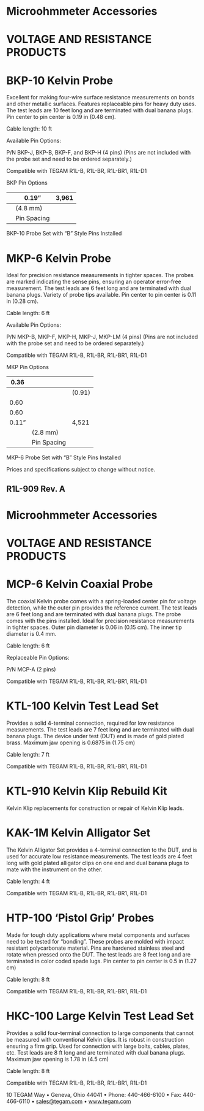# Microohmmeter Accessories

# VOLTAGE AND RESISTANCE PRODUCTS

# BKP-10 Kelvin Probe

Excellent for making four-wire surface resistance measurements on bonds and other metallic surfaces. Features replaceable pins for heavy duty uses. The test leads are 10 feet long and are terminated with dual banana plugs. Pin center to pin center is 0.19 in (0.48 cm).

Cable length: 10 ft

Available Pin Options:

P/N BKP-J, BKP-B, BKP-F, and BKP-H (4 pins) (Pins are not included with the probe set and need to be ordered separately.)

Compatible with TEGAM R1L-B, R1L-BR, R1L-BR1, R1L-D1

BKP Pin Options

| |0.19”|3,961|
|---|---|---|
| |(4.8 mm)| |
| |Pin Spacing| |

BKP-10 Probe Set with “B” Style Pins Installed

# MKP-6 Kelvin Probe

Ideal for precision resistance measurements in tighter spaces. The probes are marked indicating the sense pins, ensuring an operator error-free measurement. The test leads are 6 feet long and are terminated with dual banana plugs. Variety of probe tips available. Pin center to pin center is 0.11 in (0.28 cm).

Cable length: 6 ft

Available Pin Options:

P/N MKP-B, MKP-F, MKP-H, MKP-J, MKP-LM (4 pins) (Pins are not included with the probe set and need to be ordered separately.)

Compatible with TEGAM R1L-B, R1L-BR, R1L-BR1, R1L-D1

MKP Pin Options

|0.36| | |
|---|---|---|
| | |(0.91)|
|0.60| | |
|0.60| | |
|0.11”| |4,521|
| |(2.8 mm)| |
| |Pin Spacing| |

MKP-6 Probe Set with “B” Style Pins Installed

Prices and specifications subject to change without notice.

R1L-909 Rev. A
---
# Microohmmeter Accessories

# VOLTAGE AND RESISTANCE PRODUCTS

# MCP-6 Kelvin Coaxial Probe

The coaxial Kelvin probe comes with a spring-loaded center pin for voltage detection, while the outer pin provides the reference current. The test leads are 6 feet long and are terminated with dual banana plugs. The probe comes with the pins installed. Ideal for precision resistance measurements in tighter spaces. Outer pin diameter is 0.06 in (0.15 cm). The inner tip diameter is 0.4 mm.

Cable length: 6 ft

Replaceable Pin Options:

P/N MCP-A (2 pins)

Compatible with TEGAM R1L-B, R1L-BR, R1L-BR1, R1L-D1

# KTL-100 Kelvin Test Lead Set

Provides a solid 4-terminal connection, required for low resistance measurements. The test leads are 7 feet long and are terminated with dual banana plugs. The device under test (DUT) end is made of gold plated brass. Maximum jaw opening is 0.6875 in (1.75 cm)

Cable length: 7 ft

Compatible with TEGAM R1L-B, R1L-BR, R1L-BR1, R1L-D1

# KTL-910 Kelvin Klip Rebuild Kit

Kelvin Klip replacements for construction or repair of Kelvin Klip leads.

# KAK-1M Kelvin Alligator Set

The Kelvin Alligator Set provides a 4-terminal connection to the DUT, and is used for accurate low resistance measurements. The test leads are 4 feet long with gold plated alligator clips on one end and dual banana plugs to mate with the instrument on the other.

Cable length: 4 ft

Compatible with TEGAM R1L-B, R1L-BR, R1L-BR1, R1L-D1

# HTP-100 ‘Pistol Grip’ Probes

Made for tough duty applications where metal components and surfaces need to be tested for “bonding”. These probes are molded with impact resistant polycarbonate material. Pins are hardened stainless steel and rotate when pressed onto the DUT. The test leads are 8 feet long and are terminated in color coded spade lugs. Pin center to pin center is 0.5 in (1.27 cm)

Cable length: 8 ft

Compatible with TEGAM R1L-B, R1L-BR, R1L-BR1, R1L-D1

# HKC-100 Large Kelvin Test Lead Set

Provides a solid four-terminal connection to large components that cannot be measured with conventional Kelvin clips. It is robust in construction ensuring a firm grip. Used for connection with large bolts, cables, plates, etc. Test leads are 8 ft long and are terminated with dual banana plugs. Maximum jaw opening is 1.78 in (4.5 cm)

Cable length: 8 ft

Compatible with TEGAM R1L-B, R1L-BR, R1L-BR1, R1L-D1

10 TEGAM Way • Geneva, Ohio 44041 • Phone: 440-466-6100 • Fax: 440-466-6110 • sales@tegam.com • www.tegam.com